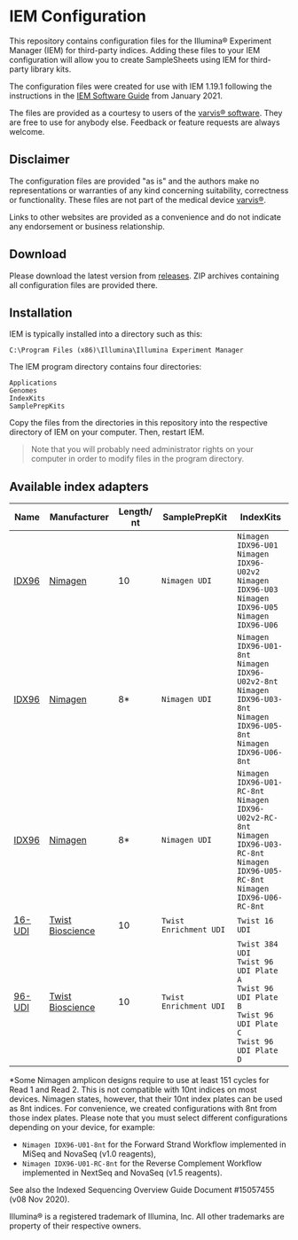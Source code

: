 # IEM Configuration
This repository contains configuration files for the Illumina® Experiment Manager (IEM) for third-party indices. 
Adding these files to your IEM configuration will allow you to create SampleSheets using IEM for third-party library kits.

The configuration files were created for use with IEM 1.19.1 following the instructions in the 
[IEM Software Guide](https://support.illumina.com/content/dam/illumina-support/documents/documentation/software_documentation/iem/illumina-experiment-manager-software-guide-15031335-09.pdf) 
from January 2021.

The files are provided as a courtesy to users of the [varvis® software](https://www.varvis.com). 
They are free to use for anybody else. Feedback or feature requests are always welcome.

## Disclaimer

The configuration files are provided "as is" and the authors make no representations or warranties of any kind 
concerning suitability, correctness or functionality. These files are not part of the medical device 
[varvis®](https://www.varvis.com).

Links to other websites are provided as a convenience and do not indicate any endorsement or business relationship.

## Download

Please download the latest version from [releases](https://github.com/limbus-medtec/iem/releases/latest). 
ZIP archives containing all configuration files are provided there.

## Installation

IEM is typically installed into a directory such as this:

```
C:\Program Files (x86)\Illumina\Illumina Experiment Manager
```

The IEM program directory contains four directories:

```
Applications
Genomes
IndexKits
SamplePrepKits
```

Copy the files from the directories in this repository into the respective directory of IEM on your computer. 
Then, restart IEM. 

> Note that you will probably need administrator rights on your computer in order to modify files in the program directory.

## Available index adapters

| Name                                                         | Manufacturer                                                 | Length/ nt | SamplePrepKit          | IndexKits                                                    |
| ------------------------------------------------------------ | ------------------------------------------------------------ | ---------- | ---------------------- | ------------------------------------------------------------ |
| [IDX96](https://www.nimagen.com/shop/products/idx96-u01/index-primer-plate-and-nbsp-u01-96-unique-dual-indexes) | [Nimagen](https://www.nimagen.com/)    | 10         | `Nimagen UDI`          | `Nimagen IDX96-U01`<br />`Nimagen IDX96-U02v2`<br />`Nimagen IDX96-U03`<br />`Nimagen IDX96-U05`<br />`Nimagen IDX96-U06`  |
| [IDX96](https://www.nimagen.com/shop/products/idx96-u01/index-primer-plate-and-nbsp-u01-96-unique-dual-indexes) | [Nimagen](https://www.nimagen.com/)   | 8*         | `Nimagen UDI`          | `Nimagen IDX96-U01-8nt`<br />`Nimagen IDX96-U02v2-8nt`<br />`Nimagen IDX96-U03-8nt`<br />`Nimagen IDX96-U05-8nt`<br />`Nimagen IDX96-U06-8nt`   |
| [IDX96](https://www.nimagen.com/shop/products/idx96-u01/index-primer-plate-and-nbsp-u01-96-unique-dual-indexes) | [Nimagen](https://www.nimagen.com/)    | 8*         | `Nimagen UDI`          | `Nimagen IDX96-U01-RC-8nt`<br />`Nimagen IDX96-U02v2-RC-8nt`<br />`Nimagen IDX96-U03-RC-8nt`<br />`Nimagen IDX96-U05-RC-8nt`<br />`Nimagen IDX96-U06-RC-8nt` |
| [16-UDI](https://www.twistbioscience.com/resources/twist-universal-adapter-system) | [Twist Bioscience](https://www.twistbioscience.com/)         | 10         | `Twist Enrichment UDI` | `Twist 16 UDI`                                               |
| [96-UDI](https://www.twistbioscience.com/resources/twist-universal-adapter-system) | [Twist Bioscience](https://www.twistbioscience.com/)         | 10         | `Twist Enrichment UDI` | `Twist 384 UDI`<br />`Twist 96 UDI Plate A`<br />`Twist 96 UDI Plate B`<br />`Twist 96 UDI Plate C`<br />`Twist 96 UDI Plate D` |

*Some Nimagen amplicon designs require to use at least 151 cycles for Read 1 and Read 2. This is not compatible with 10nt 
indices on most devices. Nimagen states, however, that their 10nt index plates can be used as 8nt indices. 
For convenience, we created configurations with 8nt from those index plates. Please note that you must
select different configurations depending on your device, for example:
* `Nimagen IDX96-U01-8nt` for the Forward Strand Workflow implemented in MiSeq and NovaSeq (v1.0 reagents),
* `Nimagen IDX96-U01-RC-8nt` for the Reverse Complement Workflow implemented in NextSeq and NovaSeq (v1.5 reagents).

See also the Indexed Sequencing Overview Guide Document #15057455 (v08 Nov 2020).

Illumina® is a registered trademark of Illumina, Inc. All other trademarks are property of their respective owners.
